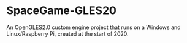 # SpaceGame-GLES20
An OpenGLES2.0 custom engine project that runs on a Windows and Linux/Raspberry Pi, created at the start of 2020.
